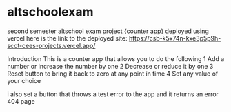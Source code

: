 # altschoolexam
second semester altschool exam project {counter app}
deployed using vercel
here is the link to the deployed site: https://csb-k5x74n-kxe3p5p9h-scot-cees-projects.vercel.app/

Introduction
This is a counter app that allows you to do the following
1 Add a number or increase the number by one
2 Decrease or reduce it by one 
3 Reset button to bring it back to zero at any point in time 
4 Set any value of your choice

i also set a button that throws a test error to the app and it returns an error 404 page
